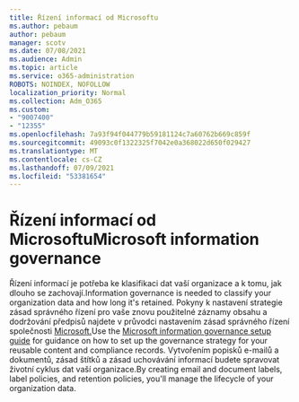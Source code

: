```yaml
---
title: Řízení informací od Microsoftu
ms.author: pebaum
author: pebaum
manager: scotv
ms.date: 07/08/2021
ms.audience: Admin
ms.topic: article
ms.service: o365-administration
ROBOTS: NOINDEX, NOFOLLOW
localization_priority: Normal
ms.collection: Adm_O365
ms.custom:
- "9007400"
- "12355"
ms.openlocfilehash: 7a93f94f044779b59181124c7a60762b669c859f
ms.sourcegitcommit: 49093c0f1322325f7042e0a368022d650f029427
ms.translationtype: MT
ms.contentlocale: cs-CZ
ms.lasthandoff: 07/09/2021
ms.locfileid: "53381654"
---
```

# <a name="microsoft-information-governance"></a><span data-ttu-id="6f824-102">Řízení informací od Microsoftu</span><span class="sxs-lookup"><span data-stu-id="6f824-102">Microsoft information governance</span></span>

<span data-ttu-id="6f824-103">Řízení informací je potřeba ke klasifikaci dat vaší organizace a k tomu, jak dlouho se zachovají.</span><span class="sxs-lookup"><span data-stu-id="6f824-103">Information governance is needed to classify your organization data and how long it's retained.</span></span> <span data-ttu-id="6f824-104">Pokyny k nastavení strategie zásad správného řízení pro vaše znovu použitelné záznamy obsahu a dodržování předpisů najdete v průvodci nastavením zásad správného řízení společnosti [Microsoft.](https://admin.microsoft.com/AdminPortal/Home#/modernonboarding/migsetupguide)</span><span class="sxs-lookup"><span data-stu-id="6f824-104">Use the [Microsoft information governance setup guide](https://admin.microsoft.com/AdminPortal/Home#/modernonboarding/migsetupguide) for guidance on how to set up the governance strategy for your reusable content and compliance records.</span></span> <span data-ttu-id="6f824-105">Vytvořením popisků e-mailů a dokumentů, zásad štítků a zásad uchovávání informací budete spravovat životní cyklus dat vaší organizace.</span><span class="sxs-lookup"><span data-stu-id="6f824-105">By creating email and document labels, label policies, and retention policies, you'll manage the lifecycle of your organization data.</span></span>

